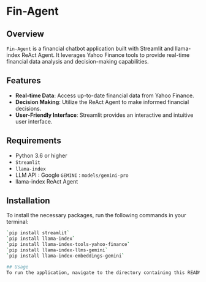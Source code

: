# Fin-Agent 

## Overview
`Fin-Agent` is a financial chatbot application built with Streamlit and llama-index ReAct Agent. 
It leverages Yahoo Finance tools to provide real-time financial data analysis and decision-making capabilities.

## Features
- **Real-time Data**: Access up-to-date financial data from Yahoo Finance.
- **Decision Making**: Utilize the ReAct Agent to make informed financial decisions.
- **User-Friendly Interface**: Streamlit provides an interactive and intuitive user interface.

## Requirements
- Python 3.6 or higher
- `Streamlit`
- `llama-index`
- LLM API : Google `GEMINI` : `models/gemini-pro`
- llama-index ReAct Agent

## Installation
To install the necessary packages, run the following commands in your terminal:
```bash
`pip install streamlit`
`pip install llama-index`
`pip install llama-index-tools-yahoo-finance`
`pip install llama-index-llms-gemini`
`pip install llama-index-embeddings-gemini`

## Usage
To run the application, navigate to the directory containing this README and execute:

